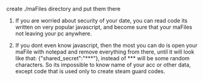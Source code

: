 create ./maFiles directory and put them there

1. If you are worried about security of your date, you can read code its written
on very popular javascript, and become sure that your maFiles not leaving your pc anywhere.

2. If you dont even know javascript, then the most you can do is open your maFile with notepad
and remove everything from there, until it will look like that: {"shared_secret":"***"},
instead of *** will be some random characters. So its impossible to know name of your acc or other
data, except code that is used only to create steam guard codes.
